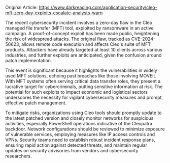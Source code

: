 Original Article: https://www.darkreading.com/application-security/cleo-mft-zero-day-exploits-escalate-analysts-warn

The recent cybersecurity incident involves a zero-day flaw in the Cleo managed file transfer (MFT) tool, exploited by ransomware in an active campaign. A proof-of-concept exploit has been made public, heightening the risk of widespread attacks. The original flaw, tracked as CVE-2024-50623, allows remote code execution and affects Cleo's suite of MFT products. Attackers have already targeted at least 10 clients across various industries, and further exploits are anticipated, given the confusion around patch implementation.

This event is significant because it highlights the vulnerabilities in widely used MFT solutions, echoing past breaches like those involving MOVEit. With MFT systems often serving critical data transfer roles, they present a lucrative target for cybercriminals, putting sensitive information at risk. The potential for such exploits to impact economic and logistical sectors underscores the necessity for vigilant cybersecurity measures and prompt, effective patch management.

To mitigate risks, organizations using Cleo tools should promptly update to the latest patched version and closely monitor networks for suspicious activities, especially PowerShell operations indicative of the Cleopatra backdoor. Network configurations should be reviewed to minimize exposure of vulnerable services, employing measures like IP access controls and VPNs. Security teams need to establish robust incident response plans, ensuring rapid action against detected threats, and maintain regular updates on security advisories from vendors and cybersecurity researchers.